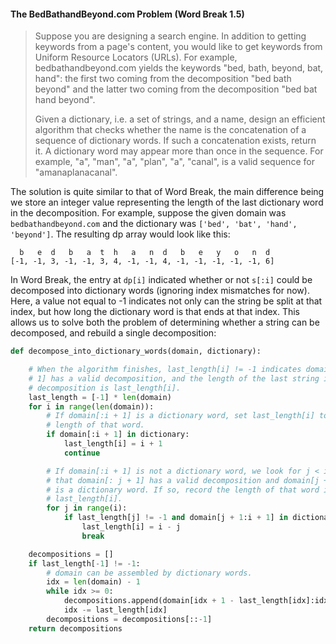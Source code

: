 #### The BedBathandBeyond.com Problem \(Word Break 1.5\)

> Suppose you are designing a search engine. In addition to getting keywords from a page's content, you would like to get keywords from Uniform Resource Locators \(URLs\). For example, bedbathandbeyond.com yields the keywords "bed, bath, beyond, bat, hand": the first two coming from the decomposition "bed bath beyond" and the latter two coming from the decomposition "bed bat hand beyond".
>
> Given a dictionary, i.e. a set of strings, and a name, design an efficient algorithm that checks whether the name is the concatenation of a sequence of dictionary words. If such a concatenation exists, return it. A dictionary word may appear more than once in the sequence. For example, "a", "man", "a", "plan", "a", "canal", is a valid sequence for "amanaplanacanal".

The solution is quite similar to that of Word Break, the main difference being we store an integer value representing the length of the last dictionary word in the decomposition. For example, suppose the given domain was `bedbathandbeyond.com` and the dictionary was `['bed', 'bat', 'hand', 'beyond']`. The resulting dp array would look like this:

```
  b   e  d   b   a  t  h   a   n  d   b   e   y   o   n  d
[-1, -1, 3, -1, -1, 3, 4, -1, -1, 4, -1, -1, -1, -1, -1, 6]
```

In Word Break, the entry at `dp[i]` indicated whether or not `s[:i]` could be decomposed into dictionary words \(ignoring index mismatches for now\). Here, a value not equal to -1 indicates not only can the string be split at that index, but how long the dictionary word is that ends at that index. This allows us to solve both the problem of determining whether a string can be decomposed, and rebuild a single decomposition:

```py
def decompose_into_dictionary_words(domain, dictionary):

    # When the algorithm finishes, last_length[i] != -1 indicates domain[:i +
    # 1] has a valid decomposition, and the length of the last string in the
    # decomposition is last_length[i].
    last_length = [-1] * len(domain)
    for i in range(len(domain)):
        # If domain[:i + 1] is a dictionary word, set last_length[i] to the
        # length of that word.
        if domain[:i + 1] in dictionary:
            last_length[i] = i + 1
            continue

        # If domain[:i + 1] is not a dictionary word, we look for j < i such
        # that domain[: j + 1] has a valid decomposition and domain[j + 1:i + 1]
        # is a dictionary word. If so, record the length of that word in
        # last_length[i].
        for j in range(i):
            if last_length[j] != -1 and domain[j + 1:i + 1] in dictionary:
                last_length[i] = i - j
                break

    decompositions = []
    if last_length[-1] != -1:
        # domain can be assembled by dictionary words.
        idx = len(domain) - 1
        while idx >= 0:
            decompositions.append(domain[idx + 1 - last_length[idx]:idx + 1])
            idx -= last_length[idx]
        decompositions = decompositions[::-1]
    return decompositions
```



